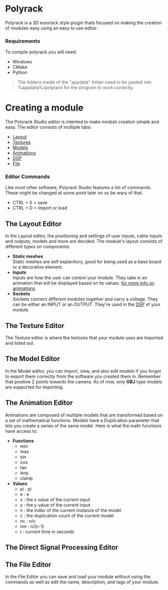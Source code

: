 # Polyrack
Polyrack is a 3D eurorack style plugin thats focused on making the creation of modules easy using an easy to use editor.
### Requirements
To compile polyrack you will need:
* Windows
* CMake
* Python

> The folders inside of the "appdata" folder need to be pasted into %appdata%/polyrack for the program to work correctly.

# Creating a module
The Polyrack Studio editor is intented to make module creation simple and easy.
The editor consists of multiple tabs:
* [Layout](#the-layout-editor)
* [Textures](#the-texture-editor)
* [Models](#the-model-editor)
* [Animations](#the-animation-editor)
* [DSP](#the-direct-signal-processing-editor)
* [File](#the-file-editor)

### Editor Commands
Like most other software, Polyrack Studio features a list of commands. These might be changed at some point later on so be wary of that.
* CTRL + S = save
* CTRL + D = Import or load

## The Layout Editor
In the Layout editor, the positioning and settings of user inputs, cable inputs and outputs, models and more are decided. The module's layout consists of different types on components:
- **Static meshes**  
    Static meshes are self explanitory, good for being used as a base board or a decorative element.
- **Inputs**  
    Inputs are how the user can control your module. They take in an animation that will be displayed based on its values. [for more info on animations](#the-animation-editor)
- **Sockets**  
    Sockets connect different modules together and carry a voltage. They can be either an INPUT or an OUTPUT .They're used in the [DSP](#the-direct-signal-processing-editor) of your module.

## The Texture Editor
The Texture editor is where the textures that your module uses are Imported and listed out.

## The Model Editor
In the Model editor, you can import, view, and also edit models if you forgot to export them correctly from the software you created them in. Remember that positive Z points towards the camera. As of now, only **OBJ** type models are supported for importing.

## The Animation Editor
Animations are composed of multiple models that are transformed based on a set of mathematical functions. Models have a Duplication parameter that lets you create a series of the same model. Here is what the math functions have access to:
- **Functions**
    - min
    - max
    - sin
    - cos
    - tan
    - lerp
    - clamp
- **Values**
    - pi    : pi
    - e     : e
    - x     : the x value of the current input
    - y     : the y value of the current input
    - n     : the index of the current instance of the model
    - c     : the duplication count of the current model
    - nc    : n/c
    - nm    : n/(c-1)
    - t     : current time in seconds
## The Direct Signal Processing Editor

## The File Editor
In the File Editor you can save and load your module without using the commands as well as edit the name, description, and tags of your module.